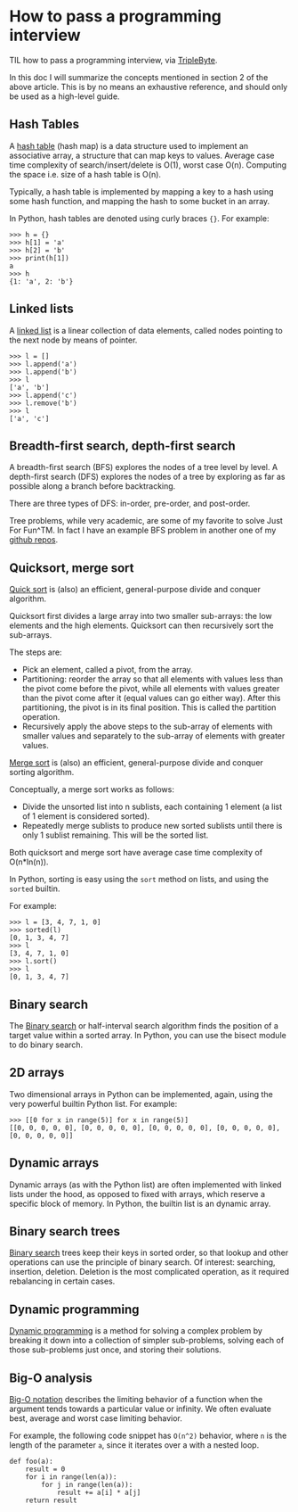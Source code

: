 # How to pass a programming interview

TIL how to pass a programming interview, via
[TripleByte](http://blog.triplebyte.com/how-to-pass-a-programming-interview).

In this doc I will summarize the concepts mentioned in section 2 of the above
article. This is by no means an exhaustive reference, and should only be used
as a high-level guide.

## Hash Tables

A [hash table](https://en.wikipedia.org/wiki/Hash_table) (hash map) is a data
structure used to implement an associative array, a structure that can map keys
to values. Average case time complexity of search/insert/delete is O(1), worst
case O(n). Computing the space i.e. size of a hash table is O(n).

Typically, a hash table is implemented by mapping a key to a hash using some
hash function, and mapping the hash to some bucket in an array.

In Python, hash tables are denoted using curly braces `{}`. For example:

    >>> h = {}
    >>> h[1] = 'a'
    >>> h[2] = 'b'
    >>> print(h[1])
    a
    >>> h
    {1: 'a', 2: 'b'}

## Linked lists

A [linked list](https://en.wikipedia.org/wiki/Linked_list) is a linear
collection of data elements, called nodes pointing to the next node by means of
pointer.

    >>> l = []
    >>> l.append('a')
    >>> l.append('b')
    >>> l
    ['a', 'b']
    >>> l.append('c')
    >>> l.remove('b')
    >>> l
    ['a', 'c']

## Breadth-first search, depth-first search

A breadth-first search (BFS) explores the nodes of a tree level by level. A
depth-first search (DFS) explores the nodes of a tree by exploring as far as
possible along a branch before backtracking.

There are three types of DFS: in-order, pre-order, and post-order.

Tree problems, while very academic, are some of my favorite to solve Just For
Fun^TM. In fact I have an example BFS problem in another one of my [github
repos](https://github.com/mpillar/interview-questions/blob/master/src/java/LinkNodes.java).

## Quicksort, merge sort

[Quick sort](https://en.wikipedia.org/wiki/Quicksort) is (also) an efficient,
general-purpose divide and conquer algorithm.

Quicksort first divides a large array into two smaller sub-arrays: the low
elements and the high elements. Quicksort can then recursively sort the
sub-arrays.

The steps are:

* Pick an element, called a pivot, from the array.
* Partitioning: reorder the array so that all elements with values less than
  the pivot come before the pivot, while all elements with values greater than
  the pivot come after it (equal values can go either way). After this
  partitioning, the pivot is in its final position. This is called the
  partition operation.
* Recursively apply the above steps to the sub-array of elements with smaller
  values and separately to the sub-array of elements with greater values.

[Merge sort](https://en.wikipedia.org/wiki/Merge_sort) is (also) an efficient,
general-purpose divide and conquer sorting algorithm.

Conceptually, a merge sort works as follows:

* Divide the unsorted list into n sublists, each containing 1 element (a list
  of 1 element is considered sorted).
* Repeatedly merge sublists to produce new sorted sublists until there is only
  1 sublist remaining. This will be the sorted list.

Both quicksort and merge sort have average case time complexity of O(n*ln(n)).

In Python, sorting is easy using the `sort` method on lists, and using the
`sorted` builtin.

For example:

    >>> l = [3, 4, 7, 1, 0]
    >>> sorted(l)
    [0, 1, 3, 4, 7]
    >>> l
    [3, 4, 7, 1, 0]
    >>> l.sort()
    >>> l
    [0, 1, 3, 4, 7]

## Binary search

The [Binary search](https://en.wikipedia.org/wiki/Binary_search_algorithm) or
half-interval search algorithm finds the position of a target value within a
sorted array. In Python, you can use the bisect module to do binary search.

## 2D arrays

Two dimensional arrays in Python can be implemented, again, using the very
powerful builtin Python list. For example:

    >>> [[0 for x in range(5)] for x in range(5)] 
    [[0, 0, 0, 0, 0], [0, 0, 0, 0, 0], [0, 0, 0, 0, 0], [0, 0, 0, 0, 0], [0, 0, 0, 0, 0]]

## Dynamic arrays

Dynamic arrays (as with the Python list) are often implemented with linked
lists under the hood, as opposed to fixed with arrays, which reserve a specific
block of memory. In Python, the builtin list is an dynamic array.

## Binary search trees

[Binary search](https://en.wikipedia.org/wiki/Binary_search_tree) trees keep
their keys in sorted order, so that lookup and other operations can use the
principle of binary search. Of interest: searching, insertion, deletion.
Deletion is the most complicated operation, as it required rebalancing in
certain cases.
 
## Dynamic programming

[Dynamic programming](https://en.wikipedia.org/wiki/Dynamic_programming) is a
method for solving a complex problem by breaking it down into a collection of
simpler sub-problems, solving each of those sub-problems just once, and storing
their solutions.

## Big-O analysis

[Big-O notation](https://en.wikipedia.org/wiki/Big_O_notation) describes the
limiting behavior of a function when the argument tends towards a particular
value or infinity. We often evaluate best, average and worst case limiting
behavior.

For example, the following code snippet has `O(n^2)` behavior, where `n` is the
length of the parameter `a`, since it iterates over a with a nested loop.

    def foo(a):
        result = 0
        for i in range(len(a)):
            for j in range(len(a)):
                result += a[i] * a[j]
        return result
